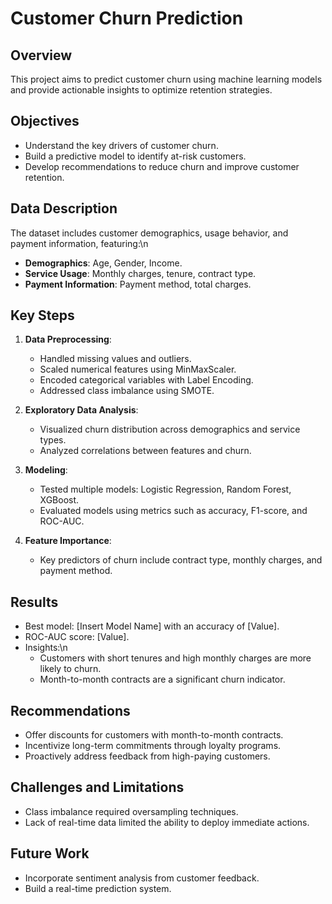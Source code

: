 # Customer Churn Prediction

## Overview
This project aims to predict customer churn using machine learning models and provide actionable insights to optimize retention strategies.

## Objectives
- Understand the key drivers of customer churn.
- Build a predictive model to identify at-risk customers.
- Develop recommendations to reduce churn and improve customer retention.

## Data Description
The dataset includes customer demographics, usage behavior, and payment information, featuring:\n
- **Demographics**: Age, Gender, Income.
- **Service Usage**: Monthly charges, tenure, contract type.
- **Payment Information**: Payment method, total charges.

## Key Steps
1. **Data Preprocessing**:
    - Handled missing values and outliers.
    - Scaled numerical features using MinMaxScaler.
    - Encoded categorical variables with Label Encoding.
    - Addressed class imbalance using SMOTE.

2. **Exploratory Data Analysis**:
    - Visualized churn distribution across demographics and service types.
    - Analyzed correlations between features and churn.

3. **Modeling**:
    - Tested multiple models: Logistic Regression, Random Forest, XGBoost.
    - Evaluated models using metrics such as accuracy, F1-score, and ROC-AUC.

4. **Feature Importance**:
    - Key predictors of churn include contract type, monthly charges, and payment method.

## Results
- Best model: [Insert Model Name] with an accuracy of [Value].
- ROC-AUC score: [Value].
- Insights:\n
  - Customers with short tenures and high monthly charges are more likely to churn.
  - Month-to-month contracts are a significant churn indicator.

## Recommendations
- Offer discounts for customers with month-to-month contracts.
- Incentivize long-term commitments through loyalty programs.
- Proactively address feedback from high-paying customers.

## Challenges and Limitations
- Class imbalance required oversampling techniques.
- Lack of real-time data limited the ability to deploy immediate actions.

## Future Work
- Incorporate sentiment analysis from customer feedback.
- Build a real-time prediction system.
